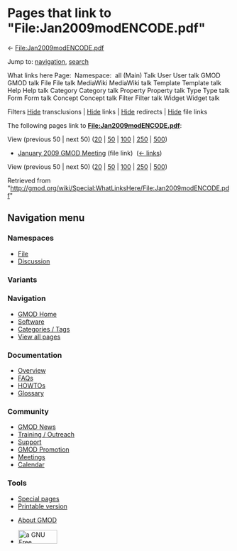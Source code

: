 <div id="mw-page-base" class="noprint">

</div>

<div id="mw-head-base" class="noprint">

</div>

<div id="content" class="mw-body" role="main">

<span id="top"></span>

<div id="mw-js-message" style="display:none;">

</div>



# <span dir="auto">Pages that link to "File:Jan2009modENCODE.pdf"</span>

<div id="bodyContent">

<div id="contentSub">

←
[File:Jan2009modENCODE.pdf](/wiki/File:Jan2009modENCODE.pdf "File:Jan2009modENCODE.pdf")

</div>

<div id="jump-to-nav" class="mw-jump">

Jump to: [navigation](#mw-navigation), [search](#p-search)

</div>

<div id="mw-content-text">

What links here Page:  Namespace:  all (Main) Talk User User talk GMOD
GMOD talk File File talk MediaWiki MediaWiki talk Template Template talk
Help Help talk Category Category talk Property Property talk Type Type
talk Form Form talk Concept Concept talk Filter Filter talk Widget
Widget talk

Filters
[Hide](/mediawiki/index.php?title=Special:WhatLinksHere/File:Jan2009modENCODE.pdf&hidetrans=1 "Special:WhatLinksHere/File:Jan2009modENCODE.pdf")
transclusions \|
[Hide](/mediawiki/index.php?title=Special:WhatLinksHere/File:Jan2009modENCODE.pdf&hidelinks=1 "Special:WhatLinksHere/File:Jan2009modENCODE.pdf")
links \|
[Hide](/mediawiki/index.php?title=Special:WhatLinksHere/File:Jan2009modENCODE.pdf&hideredirs=1 "Special:WhatLinksHere/File:Jan2009modENCODE.pdf")
redirects \|
[Hide](/mediawiki/index.php?title=Special:WhatLinksHere/File:Jan2009modENCODE.pdf&hideimages=1 "Special:WhatLinksHere/File:Jan2009modENCODE.pdf")
file links

The following pages link to
**[File:Jan2009modENCODE.pdf](/wiki/File:Jan2009modENCODE.pdf "File:Jan2009modENCODE.pdf")**:

View (previous 50 \| next 50)
([20](/mediawiki/index.php?title=Special:WhatLinksHere/File:Jan2009modENCODE.pdf&limit=20 "Special:WhatLinksHere/File:Jan2009modENCODE.pdf")
\|
[50](/mediawiki/index.php?title=Special:WhatLinksHere/File:Jan2009modENCODE.pdf&limit=50 "Special:WhatLinksHere/File:Jan2009modENCODE.pdf")
\|
[100](/mediawiki/index.php?title=Special:WhatLinksHere/File:Jan2009modENCODE.pdf&limit=100 "Special:WhatLinksHere/File:Jan2009modENCODE.pdf")
\|
[250](/mediawiki/index.php?title=Special:WhatLinksHere/File:Jan2009modENCODE.pdf&limit=250 "Special:WhatLinksHere/File:Jan2009modENCODE.pdf")
\|
[500](/mediawiki/index.php?title=Special:WhatLinksHere/File:Jan2009modENCODE.pdf&limit=500 "Special:WhatLinksHere/File:Jan2009modENCODE.pdf"))

- [January 2009 GMOD
  Meeting](/wiki/January_2009_GMOD_Meeting "January 2009 GMOD Meeting")
  (file link) ‎ <span class="mw-whatlinkshere-tools">([←
  links](/mediawiki/index.php?title=Special:WhatLinksHere&target=January+2009+GMOD+Meeting "Special:WhatLinksHere"))</span>

View (previous 50 \| next 50)
([20](/mediawiki/index.php?title=Special:WhatLinksHere/File:Jan2009modENCODE.pdf&limit=20 "Special:WhatLinksHere/File:Jan2009modENCODE.pdf")
\|
[50](/mediawiki/index.php?title=Special:WhatLinksHere/File:Jan2009modENCODE.pdf&limit=50 "Special:WhatLinksHere/File:Jan2009modENCODE.pdf")
\|
[100](/mediawiki/index.php?title=Special:WhatLinksHere/File:Jan2009modENCODE.pdf&limit=100 "Special:WhatLinksHere/File:Jan2009modENCODE.pdf")
\|
[250](/mediawiki/index.php?title=Special:WhatLinksHere/File:Jan2009modENCODE.pdf&limit=250 "Special:WhatLinksHere/File:Jan2009modENCODE.pdf")
\|
[500](/mediawiki/index.php?title=Special:WhatLinksHere/File:Jan2009modENCODE.pdf&limit=500 "Special:WhatLinksHere/File:Jan2009modENCODE.pdf"))

</div>

<div class="printfooter">

Retrieved from
"<http://gmod.org/wiki/Special:WhatLinksHere/File:Jan2009modENCODE.pdf>"

</div>

<div id="catlinks" class="catlinks catlinks-allhidden">

</div>

<div class="visualClear">

</div>

</div>

</div>

<div id="mw-navigation">

## Navigation menu

<div id="mw-head">



<div id="left-navigation">

<div id="p-namespaces" class="vectorTabs" role="navigation"
aria-labelledby="p-namespaces-label">

### Namespaces

- <span id="ca-nstab-image"><a href="/wiki/File:Jan2009modENCODE.pdf" accesskey="c"
  title="View the file page [c]">File</a></span>
- <span id="ca-talk"><a
  href="/mediawiki/index.php?title=File_talk:Jan2009modENCODE.pdf&amp;action=edit&amp;redlink=1"
  accesskey="t"
  title="Discussion about the content page [t]">Discussion</a></span>

</div>

<div id="p-variants" class="vectorMenu emptyPortlet" role="navigation"
aria-labelledby="p-variants-label">

### 

### Variants[](#)

<div class="menu">

</div>

</div>

</div>

<div id="right-navigation">





</div>



</div>

</div>

</div>

<div id="mw-panel">

<div id="p-logo" role="banner">

<a href="/wiki/Main_Page"
style="background-image: url(http://gmod.org/images/GMOD-cogs.png);"
title="Visit the main page"></a>

</div>

<div id="p-Navigation" class="portal" role="navigation"
aria-labelledby="p-Navigation-label">

### Navigation

<div class="body">

- <span id="n-GMOD-Home">[GMOD Home](/wiki/Main_Page)</span>
- <span id="n-Software">[Software](/wiki/GMOD_Components)</span>
- <span id="n-Categories-.2F-Tags">[Categories /
  Tags](/wiki/Categories)</span>
- <span id="n-View-all-pages">[View all
  pages](/wiki/Special:AllPages)</span>

</div>

</div>

<div id="p-Documentation" class="portal" role="navigation"
aria-labelledby="p-Documentation-label">

### Documentation

<div class="body">

- <span id="n-Overview">[Overview](/wiki/Overview)</span>
- <span id="n-FAQs">[FAQs](/wiki/Category:FAQ)</span>
- <span id="n-HOWTOs">[HOWTOs](/wiki/Category:HOWTO)</span>
- <span id="n-Glossary">[Glossary](/wiki/Glossary)</span>

</div>

</div>

<div id="p-Community" class="portal" role="navigation"
aria-labelledby="p-Community-label">

### Community

<div class="body">

- <span id="n-GMOD-News">[GMOD News](/wiki/GMOD_News)</span>
- <span id="n-Training-.2F-Outreach">[Training /
  Outreach](/wiki/Training_and_Outreach)</span>
- <span id="n-Support">[Support](/wiki/Support)</span>
- <span id="n-GMOD-Promotion">[GMOD
  Promotion](/wiki/GMOD_Promotion)</span>
- <span id="n-Meetings">[Meetings](/wiki/Meetings)</span>
- <span id="n-Calendar">[Calendar](/wiki/Calendar)</span>

</div>

</div>

<div id="p-tb" class="portal" role="navigation"
aria-labelledby="p-tb-label">

### Tools

<div class="body">

- <span id="t-specialpages"><a href="/wiki/Special:SpecialPages" accesskey="q"
  title="A list of all special pages [q]">Special pages</a></span>
- <span id="t-print"><a
  href="/mediawiki/index.php?title=Special:WhatLinksHere/File:Jan2009modENCODE.pdf&amp;printable=yes"
  rel="alternate" accesskey="p"
  title="Printable version of this page [p]">Printable version</a></span>

</div>

</div>

</div>

</div>

<div id="footer" role="contentinfo">

- <span id="footer-places-about">[About
  GMOD](/wiki/GMOD:About "GMOD:About")</span>

<!-- -->

- <span id="footer-copyrightico">[<img src="http://www.gnu.org/graphics/gfdl-logo-small.png" width="88"
  height="31" alt="a GNU Free Documentation License" />](http://www.gnu.org/licenses/fdl-1.3.html)</span>


<div style="clear:both">

</div>

</div>
